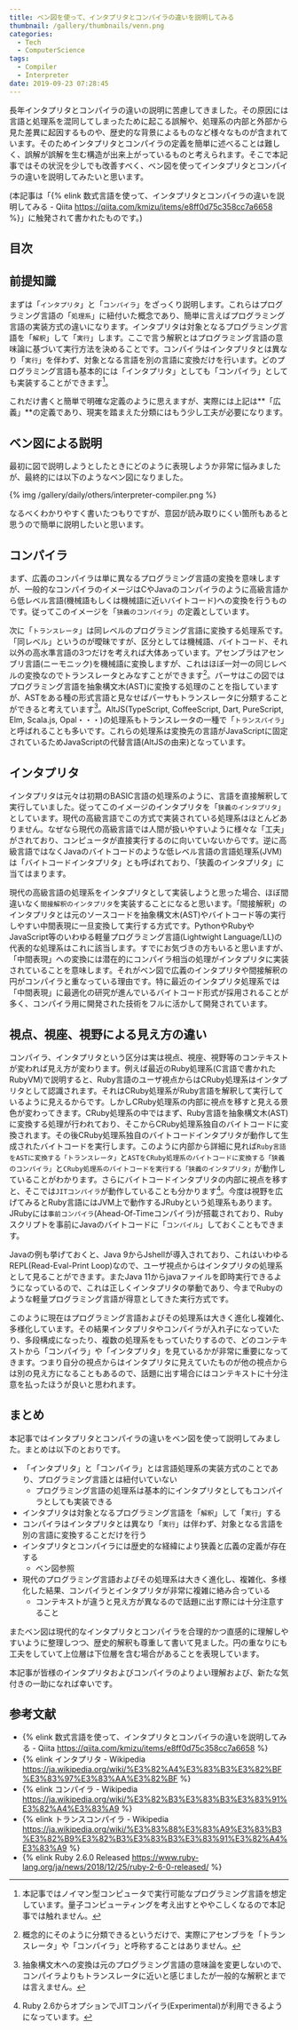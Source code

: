 ```yaml
---
title: ベン図を使って、インタプリタとコンパイラの違いを説明してみる
thumbnail: /gallery/thumbnails/venn.png
categories:
  - Tech
  - ComputerScience
tags:
  - Compiler
  - Interpreter
date: 2019-09-23 07:28:45
---
```

長年インタプリタとコンパイラの違いの説明に苦慮してきました。その原因には言語と処理系を混同してしまったために起こる誤解や、処理系の内部と外部から見た差異に起因するものや、歴史的な背景によるものなど様々なものが含まれています。そのためインタプリタとコンパイラの定義を簡単に述べることは難しく、誤解が誤解を生む構造が出来上がっているものと考えられます。そこで本記事ではその状況を少しでも改善すべく、ベン図を使ってインタプリタとコンパイラの違いを説明してみたいと思います。

(本記事は「{% elink 数式言語を使って、インタプリタとコンパイラの違いを説明してみる - Qiita https://qiita.com/kmizu/items/e8ff0d75c358cc7a6658 %}」に触発されて書かれたものです。)

<!-- more -->

## 目次
<!-- toc -->

## 前提知識

まずは「`インタプリタ`」と「`コンパイラ`」をざっくり説明します。これらはプログラミング言語の「`処理系`」に紐付いた概念であり、簡単に言えばプログラミング言語の実装方式の違いになります。インタプリタは対象となるプログラミング言語を「`解釈`」して「`実行`」します。ここで言う解釈とはプログラミング言語の意味論に基づいて実行方法を決めることです。コンパイラはインタプリタとは異なり「`実行`」を伴わず、対象となる言語を別の言語に変換だけを行います。どのプログラミング言語も基本的には「インタプリタ」としても「コンパイラ」としても実装することができます[^1]。

これだけ書くと簡単で明確な定義のように思えますが、実際には上記は**「広義」**の定義であり、現実を踏まえた分類にはもう少し工夫が必要になります。

[^1]: 本記事ではノイマン型コンピュータで実行可能なプログラミング言語を想定しています。量子コンピューティングを考え出すとややこしくなるので本記事では触れません。

## ベン図による説明

最初に図で説明しようとしたときにどのように表現しようか非常に悩みましたが、最終的には以下のようなベン図になりました。

{% img /gallery/daily/others/interpreter-compiler.png  %}

なるべくわかりやすく書いたつもりですが、意図が読み取りにくい箇所もあると思うので簡単に説明したいと思います。

## コンパイラ

まず、広義のコンパイラは単に異なるプログラミング言語の変換を意味しますが、一般的なコンパイラのイメージはCやJavaのコンパイラのように高級言語から低レベル言語(機械語もしくは機械語に近いバイトコード)への変換を行うものです。従ってこのイメージを「`狭義のコンパイラ`」の定義としています。

次に「`トランスレータ`」は同レベルのプログラミング言語に変換する処理系です。「同レベル」というのが曖昧ですが、区分としては機械語、バイトコード、それ以外の高水準言語の3つだけを考えれば大体あっています。アセンブラはアセンブリ言語(ニーモニック)を機械語に変換しますが、これはほぼ一対一の同じレベルの変換なのでトランスレータとみなすことができます[^2]。パーサはこの図ではプログラミング言語を抽象構文木(AST)に変換する処理のことを指していますが、ASTをある種の形式言語と見なせばパーサもトランスレータに分類することができると考えています[^3]。AltJS(TypeScript, CoffeeScript, Dart, PureScript, Elm, Scala.js, Opal・・・)の処理系もトランスレータの一種で「`トランスパイラ`」と呼ばれることも多いです。これらの処理系は変換先の言語がJavaScriptに固定されているためJavaScriptの代替言語(AltJSの由来)となっています。

[^2]: 概念的にそのように分類できるというだけで、実際にアセンブラを「トランスレータ」や「コンパイラ」と呼称することはありません。
[^3]: 抽象構文木への変換は元のプログラミング言語の意味論を変更しないので、コンパイラよりもトランスレータに近いと感じましたが一般的な解釈とまでは言えません。

## インタプリタ

インタプリタは元々は初期のBASIC言語の処理系のように、言語を直接解釈して実行していました。従ってこのイメージのインタプリタを「`狭義のインタプリタ`」としています。現代の高級言語でこの方式で実装されている処理系はほとんどありません。なぜなら現代の高級言語では人間が扱いやすいように様々な「工夫」がされており、コンピュータが直接実行するのに向いていないからです。逆に高級言語ではなくJavaのバイトコードのような低レベル言語の言語処理系(JVM)は「バイトコードインタプリタ」とも呼ばれており、「狭義のインタプリタ」に当てはまります。

現代の高級言語の処理系をインタプリタとして実装しようと思った場合、ほぼ間違いなく`間接解釈のインタプリタ`を実装することになると思います。「間接解釈」のインタプリタとは元のソースコードを抽象構文木(AST)やバイトコード等の実行しやすい中間表現に一旦変換して実行する方式です。PythonやRubyやJavaScript等のいわゆる軽量プログラミング言語(Lightwight Language/LL)の代表的な処理系はこれに該当します。すでにお気づきの方もいると思いますが、「中間表現」への変換には潜在的にコンパイラ相当の処理がインタプリタに実装されていることを意味します。それがベン図で広義のインタプリタや間接解釈の円がコンパイラと重なっている理由です。特に最近のインタプリタ処理系では「中間表現」に最適化の研究が進んでいるバイトコード形式が採用されることが多く、コンパイラ用に開発された技術をフルに活かして開発されています。

## 視点、視座、視野による見え方の違い

コンパイラ、インタプリタという区分は実は視点、視座、視野等のコンテキストが変われば見え方が変わります。例えば最近のRuby処理系(C言語で書かれたRubyVM)で説明すると、Ruby言語のユーザ視点からはCRuby処理系はインタプリタとして認識されます。それはCRuby処理系がRuby言語を解釈して実行しているように見えるからです。しかしCRuby処理系の内部に視点を移すと見える景色が変わってきます。CRuby処理系の中ではまず、Ruby言語を抽象構文木(AST)に変換する処理が行われており、そこからCRuby処理系独自のバイトコードに変換されます。その後CRuby処理系独自のバイトコードインタプリタが動作して生成されたバイトコードを実行します。このように内部から詳細に見れば`Ruby言語をASTに変換する「トランスレータ」`と`ASTをCRuby処理系のバイトコードに変換する「狭義のコンパイラ」`と`CRuby処理系のバイトコードを実行する「狭義のインタプリタ」`が動作していることがわかります。さらにバイトコードインタプリタの内部に視点を移すと、そこでは`JITコンパイラ`が動作していることも分かります[^4]。今度は視野を広げてみるとRuby言語にはJVM上で動作するJRubyという処理系もあります。JRubyには`事前コンパイラ`(Ahead-Of-Timeコンパイラ)が搭載されており、Rubyスクリプトを事前にJavaのバイトコードに「`コンパイル`」しておくこともできます。

Javaの例も挙げておくと、Java 9からJshellが導入されており、これはいわゆるREPL(Read-Eval-Print Loop)なので、ユーザ視点からはインタプリタの処理系として見ることができます。またJava 11からjavaファイルを即時実行できるようになっているので、これは正しくインタプリタの挙動であり、今までRubyのような軽量プログラミング言語が得意としてきた実行方式です。

このように現在はプログラミング言語およびその処理系は大きく進化し複雑化、多様化しています。その結果インタプリタやコンパイラが入れ子になっていたり、多段構成になったり、複数の処理系をもっていたりするので、どのコンテキストから「コンパイラ」や「インタプリタ」を見ているかが非常に重要になってきます。つまり自分の視点からはインタプリタに見えていたものが他の視点からは別の見え方になることもあるので、話題に出す場合にはコンテキストに十分注意を払ったほうが良いと思われます。

[^4]: Ruby 2.6からオプションでJITコンパイラ(Experimental)が利用できるようになっています。

## まとめ

本記事ではインタプリタとコンパイラの違いをベン図を使って説明してみました。まとめは以下のとおりです。

- 「インタプリタ」と「コンパイラ」とは言語処理系の実装方式のことであり、プログラミング言語とは紐付いていない
  - プログラミング言語の処理系は基本的にインタプリタとしてもコンパイラとしても実装できる
- インタプリタは対象となるプログラミング言語を「`解釈`」して「`実行`」する
- コンパイラはインタプリタとは異なり「`実行`」は伴わず、対象となる言語を別の言語に変換することだけを行う
- インタプリタとコンパイラには歴史的な経緯により狭義と広義の定義が存在する
  - ベン図参照
- 現代のプログラミング言語およびその処理系は大きく進化し、複雑化、多様化した結果、コンパイラとインタプリタが非常に複雑に絡み合っている
  - コンテキストが違うと見え方が異なるので話題に出す際には十分注意すること

またベン図は現代的なインタプリタとコンパイラを合理的かつ直感的に理解しやすいように整理しつつ、歴史的解釈も尊重して書いて見ました。円の重なりにも工夫をしていて上位層は下位層を含む場合があることを表現しています。

本記事が皆様のインタプリタおよびコンパイラのよりよい理解および、新たな気付きの一助になれば幸いです。

## 参考文献

- {% elink 数式言語を使って、インタプリタとコンパイラの違いを説明してみる - Qiita https://qiita.com/kmizu/items/e8ff0d75c358cc7a6658 %}
- {% elink インタプリタ - Wikipedia https://ja.wikipedia.org/wiki/%E3%82%A4%E3%83%B3%E3%82%BF%E3%83%97%E3%83%AA%E3%82%BF %}
- {% elink コンパイラ - Wikipedia https://ja.wikipedia.org/wiki/%E3%82%B3%E3%83%B3%E3%83%91%E3%82%A4%E3%83%A9 %}
- {% elink トランスコンパイラ - Wikipedia https://ja.wikipedia.org/wiki/%E3%83%88%E3%83%A9%E3%83%B3%E3%82%B9%E3%82%B3%E3%83%B3%E3%83%91%E3%82%A4%E3%83%A9 %}
- {% elink Ruby 2.6.0 Released https://www.ruby-lang.org/ja/news/2018/12/25/ruby-2-6-0-released/ %}